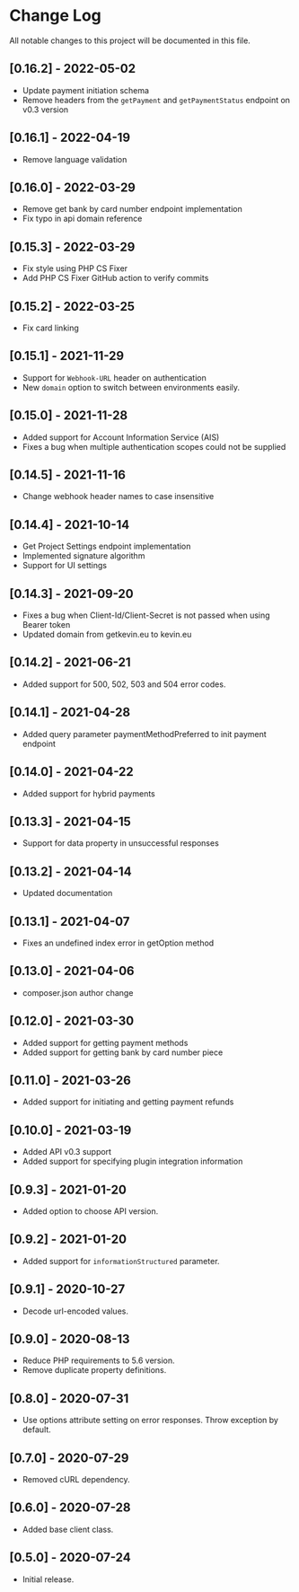 # Change Log
All notable changes to this project will be documented in this file.

## [0.16.2] - 2022-05-02
- Update payment initiation schema
- Remove headers from the `getPayment` and `getPaymentStatus` endpoint on v0.3 version

## [0.16.1] - 2022-04-19
- Remove language validation

## [0.16.0] - 2022-03-29
- Remove get bank by card number endpoint implementation
- Fix typo in api domain reference

## [0.15.3] - 2022-03-29
- Fix style using PHP CS Fixer
- Add PHP CS Fixer GitHub action to verify commits

## [0.15.2] - 2022-03-25
- Fix card linking

## [0.15.1] - 2021-11-29
- Support for `Webhook-URL` header on authentication
- New `domain` option to switch between environments easily.

## [0.15.0] - 2021-11-28
- Added support for Account Information Service (AIS)
- Fixes a bug when multiple authentication scopes could not be supplied

## [0.14.5] - 2021-11-16
- Change webhook header names to case insensitive

## [0.14.4] - 2021-10-14
- Get Project Settings endpoint implementation
- Implemented signature algorithm
- Support for UI settings

## [0.14.3] - 2021-09-20
- Fixes a bug when Client-Id/Client-Secret is not passed when using Bearer token
- Updated domain from getkevin.eu to kevin.eu

## [0.14.2] - 2021-06-21
- Added support for 500, 502, 503 and 504 error codes.

## [0.14.1] - 2021-04-28
- Added query parameter paymentMethodPreferred to init payment endpoint

## [0.14.0] - 2021-04-22
- Added support for hybrid payments

## [0.13.3] - 2021-04-15
- Support for data property in unsuccessful responses

## [0.13.2] - 2021-04-14
- Updated documentation

## [0.13.1] - 2021-04-07
- Fixes an undefined index error in getOption method

## [0.13.0] - 2021-04-06
- composer.json author change

## [0.12.0] - 2021-03-30
- Added support for getting payment methods
- Added support for getting bank by card number piece

## [0.11.0] - 2021-03-26
- Added support for initiating and getting payment refunds

## [0.10.0] - 2021-03-19
- Added API v0.3 support
- Added support for specifying plugin integration information

## [0.9.3] - 2021-01-20
- Added option to choose API version.

## [0.9.2] - 2021-01-20
- Added support for `informationStructured` parameter.

## [0.9.1] - 2020-10-27
- Decode url-encoded values.

## [0.9.0] - 2020-08-13
- Reduce PHP requirements to 5.6 version.
- Remove duplicate property definitions.

## [0.8.0] - 2020-07-31
- Use options attribute setting on error responses. Throw exception by default.

## [0.7.0] - 2020-07-29
- Removed cURL dependency.

## [0.6.0] - 2020-07-28
- Added base client class.

## [0.5.0] - 2020-07-24
- Initial release.
